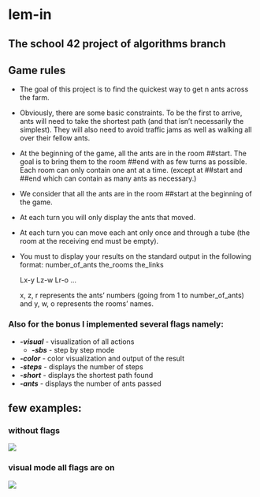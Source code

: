 # lem-in
## The school 42 project of algorithms branch

## Game rules
* The goal of this project is to find the quickest way to get n ants across the farm.
* Obviously, there are some basic constraints. To be the first to arrive, ants will need to take the shortest path (and that isn’t necessarily the simplest). They will also need to avoid traffic jams as well as walking all over their fellow ants.
* At the beginning of the game, all the ants are in the room ##start. The goal is to bring them to the room ##end with as few turns as possible. Each room can only contain one ant at a time. (except at ##start and ##end which can contain as many ants as necessary.)
* We consider that all the ants are in the room ##start at the beginning of the game.
* At each turn you will only display the ants that moved.
* At each turn you can move each ant only once and through a tube (the room at the receiving end must be empty).
* You must to display your results on the standard output in the following format:
	number_of_ants
	the_rooms
	the_links

	Lx-y Lz-w Lr-o ...

	x, z, r represents the ants’ numbers (going from 1 to number_of_ants) and y, w, o represents the rooms’ names.
### Also for the bonus I implemented several flags namely:
* ***-visual*** - visualization of all actions
	* ***-sbs*** - step by step mode
* ***-color*** - color visualization and output of the result
* ***-steps*** - displays the number of steps
* ***-short*** - displays the shortest path found
* ***-ants*** - displays the number of ants passed
## few examples:
### without flags
![](https://github.com/Dude-Rocker/lem-in/blob/master/examples/wo_flags.png)
### visual mode all flags are on
![](https://github.com/Dude-Rocker/lem-in/blob/master/examples/wo_flags.png)
